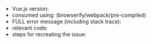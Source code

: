 - Vue.js version:
- consumed using: (browserify/webpack/pre-compiled)
- FULL error message (including stack trace):
- relevant code:
- steps for recreating the issue:

